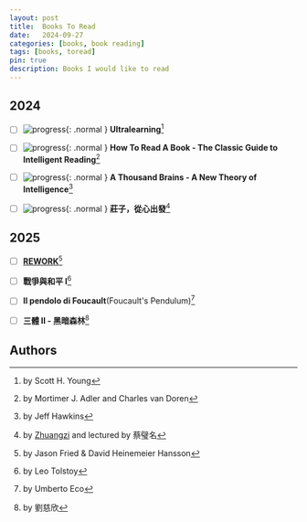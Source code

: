 ```yaml
---
layout: post
title:  Books To Read
date:   2024-09-27
categories: [books, book reading]
tags: [books, toread]
pin: true
description: Books I would like to read
---
```


## 2024

- [ ] ![progress](https://progress-bar.xyz/86/?width=60){: .normal } **Ultralearning**[^ultralearning]
- [ ] ![progress](https://progress-bar.xyz/49/?width=60){: .normal } **How To Read A Book - The Classic Guide to Intelligent Reading**[^howtoreadabook]
- [ ] ![progress](https://progress-bar.xyz/84/?width=60){: .normal } **A Thousand Brains - A New Theory of Intelligence**[^thousandbrains]
- [ ] ![progress](https://progress-bar.xyz/94/?width=60){: .normal } **莊子，從心出發**[^zhuangzi]


## 2025

- [ ] [**REWORK**][rework][^rework]
- [ ] **戰爭與和平 I**[^war-and-peace]
- [ ] **Il pendolo di Foucault**(Foucault's Pendulum)[^il-pendolo-di-foucault]
- [ ] **三體 II - 黑暗森林**[^3-body-problem]


## Authors

[^ultralearning]: by Scott H. Young
[^howtoreadabook]: by Mortimer J. Adler and Charles van Doren
[^thousandbrains]: by Jeff Hawkins
[^zhuangzi]: by [Zhuangzi](https://zh.wikipedia.org/zh-tw/%E5%BA%84%E5%AD%90) and lectured by 蔡璧名
[^rework]: by Jason Fried & David Heinemeier Hansson
[^war-and-peace]: by Leo Tolstoy
[^il-pendolo-di-foucault]: by Umberto Eco
[^3-body-problem]: by 劉慈欣

[rework]: https://basecamp.com/books/rework
